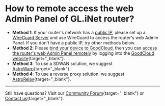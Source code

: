 # How to remote access the web Admin Panel of GL.iNet router?

- **Method 1**: If your router's network has a [public IP](../tutorials/how_to_check_if_isp_assigns_you_a_public_ip_address.md), please set up a [WireGuard Server](../interface_guide/wireguard_server.md) and use WireGuard to access the router's web Admin Panel. If you don't have a public IP, try other methods below.
- **Method 2**: Please [bind your device to GoodCloud](../interface_guide/cloud.md#setup), then you can [access the router's web Admin Panel remotely](../interface_guide/cloud.md#remote-access-web-admin-panel) by logging into the [GoodCloud website](https://www.goodcloud.xyz){target="_blank"}.
- **Method 3**: To use a SDWAN solution, we suggest [AstroWarp](https://www.astrowarp.net){target="_blank"}.
- **Method 4**: To use a reverse proxy solution, we suggest [AstroRelay](https://www.astrorelay.com){target="_blank"}.

---

Still have questions? Visit our [Community Forum](https://forum.gl-inet.com){target="_blank"} or [Contact us](https://www.gl-inet.com/contacts/){target="_blank"}.

